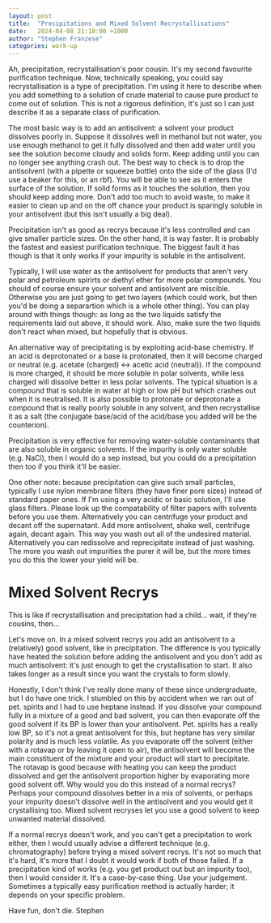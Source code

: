 ```yaml
---
layout: post
title:  "Precipitations and Mixed Solvent Recrystallisations"
date:   2024-04-08 21:18:00 +1000
author: "Stephen Franzese"
categories: work-up
---
```

Ah, precipitation, recrystallisation's poor cousin. It's my second favourite purification technique. Now, technically speaking, you could say recrystallisation is a type of precipitation. I'm using it here to describe when you add something to a solution of crude material to cause pure product to come out of solution. This is not a rigorous definition, it's just so I can just describe it as a separate class of purification.

The most basic way is to add an antisolvent: a solvent your product dissolves poorly in. Suppose it dissolves well in methanol but not water, you use enough methanol to get it fully dissolved and then add water until you see the solution become cloudy and solids form. Keep adding until you can no longer see anything crash out. The best way to check is to drop the antisolvent (with a pipette or squeeze bottle) onto the side of the glass (I'd use a beaker for this, or an rbf). You will be able to see as it enters the surface of the solution. If solid forms as it touches the solution, then you should keep adding more. Don't add too much to avoid waste, to make it easier to clean up and on the off chance your product is sparingly soluble in your antisolvent (but this isn't usually a big deal).

Precipitation isn't as good as recrys because it's less controlled and can give smaller particle sizes. On the other hand, it is way faster. It is probably the fastest and easiest purification technique. The biggest fault it has though is that it only works if your impurity is soluble in the antisolvent.

Typically, I will use water as the antisolvent for products that aren't very polar and petroleum spirirts or diethyl ether for more polar compounds. You should of course ensure your solvent and antisolvent are miscible. Otherwise you are just going to get two layers (which could work, but then you'd be doing a separartion which is a whole other thing). You can play around with things though: as long as the two liquids satisfy the requirements laid out above, it should work. Also, make sure the two liquids don't react when mixed, but hopefully that is obvious.

An alternative way of precipitating is by exploiting acid-base chemistry. If an acid is deprotonated or a base is protonated, then it will become charged or neutral (e.g. acetate (charged) <-> acetic acid (neutral)). If the compound is more charged, it should be more soluble in polar solvents, while less charged will dissolve better in less polar solvents. The typical situation is a compound that is soluble in water at high or low pH but which crashes out when it is neutralised. It is also possible to protonate or deprotonate a compound that is really poorly soluble in any solvent, and then recrystallise it as a salt (the conjugate base/acid of the acid/base you added will be the counterion).

Precipitation is very effective for removing water-soluble contaminants that are also soluble in organic solvents. If the impurity is only water soluble (e.g. NaCl), then I would do a sep instead, but you could do a precipitation then too if you think it'll be easier.

One other note: because precipitation can give such small particles, typically I use nylon membrane filters (they have finer pore sizes) instead of standard paper ones. If I'm using a very acidic or basic solution, I'll use glass filters. Please look up the compatability of filter papers with solvents before you use them. Alternatively you can centrifuge your product and decant off the supernatant. Add more antisolvent, shake well, centrifuge again, decant again. This way you wash out all of the undesired material. Alternatively you can redissolve and reprecipitate instead of just washing. The more you wash out impurities the purer it will be, but the more times you do this the lower your yield will be.

<h1>Mixed Solvent Recrys</h1>
This is like if recrystallisation and precipitation had a child... wait, if they're cousins, then...

Let's move on. In a mixed solvent recrys you add an antisolvent to a (relatively) good solvent, like in precipitation. The difference is you typically have heated the solution before adding the antisolvent and you don't add as much antisolvent: it's just enough to get the crystallisation to start. It also takes longer as a result since you want the crystals to form slowly.

Honestly, I don't think I've really done many of these since undergraduate, but I do have one trick. I stumbled on this by accident when we ran out of pet. spirits and I had to use heptane instead. If you dissolve your compound fully in a mixture of a good and bad solvent, you can then evaporate off the good solvent if its BP is lower than your antisolvent. Pet. spirits has a really low BP, so it's not a great antisolvent for this, but heptane has very similar polarity and is much less volatile. As you evaporate off the solvent (either with a rotavap or by leaving it open to air), the antisolvent will become the main constituent of the mixture and your product will start to precipitate. The rotavap is good because with heating you can keep the product dissolved and get the antisolvent proportion higher by evaporating more good solvent off. Why would you do this instead of a normal recrys? Perhaps your compound dissolves better in a mix of solvents, or perhaps your impurity doesn't dissolve well in the antisolvent and you would get it crystallising too. Mixed solvent recryses let you use a good solvent to keep unwanted material dissolved.

If a normal recrys doesn't work, and you can't get a precipitation to work either, then I would usually advise a different technique (e.g. chromatography) before trying a mixed solvent recrys. It's not so much that it's hard, it's more that I doubt it would work if both of those failed. If a precipitation kind of works (e.g. you get product out but an impurity too), then I would consider it. It's a case-by-case thing. Use your judgement. Sometimes a typically easy purification method is actually harder; it depends on your specific problem.

Have fun, don't die.
Stephen